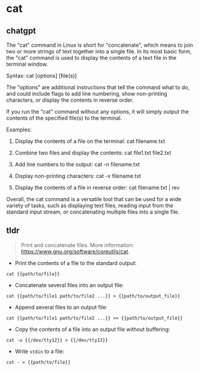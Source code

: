 # cat 
## chatgpt 
The "cat" command in Linux is short for "concatenate", which means to join two or more strings of text together into a single file. In its most basic form, the "cat" command is used to display the contents of a text file in the terminal window.

Syntax: cat [options] [file(s)]

The "options" are additional instructions that tell the command what to do, and could include flags to add line numbering, show non-printing characters, or display the contents in reverse order. 

If you run the "cat" command without any options, it will simply output the contents of the specified file(s) to the terminal. 

Examples:

1. Display the contents of a file on the terminal: cat filename.txt

2. Combine two files and display the contents: cat file1.txt file2.txt

3. Add line numbers to the output: cat -n filename.txt

4. Display non-printing characters: cat -v filename.txt 

5. Display the contents of a file in reverse order: cat filename.txt | rev 

Overall, the cat command is a versatile tool that can be used for a wide variety of tasks, such as displaying text files, reading input from the standard input stream, or concatenating multiple files into a single file. 

## tldr 
 
> Print and concatenate files.
> More information: <https://www.gnu.org/software/coreutils/cat>.

- Print the contents of a file to the standard output:

`cat {{path/to/file}}`

- Concatenate several files into an output file:

`cat {{path/to/file1 path/to/file2 ...}} > {{path/to/output_file}}`

- Append several files to an output file:

`cat {{path/to/file1 path/to/file2 ...}} >> {{path/to/output_file}}`

- Copy the contents of a file into an output file without buffering:

`cat -u {{/dev/tty12}} > {{/dev/tty13}}`

- Write `stdin` to a file:

`cat - > {{path/to/file}}`
